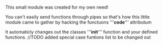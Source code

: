 This small module was created for my own need!

You can't easily send functions through pipes so that's how this
little module came to gather by hacking the functuons '''__code__''' attributum

It automaticly changes out the classes '''__init__''' function and your defined functions.
//TODO added special case funtions list to be changed out